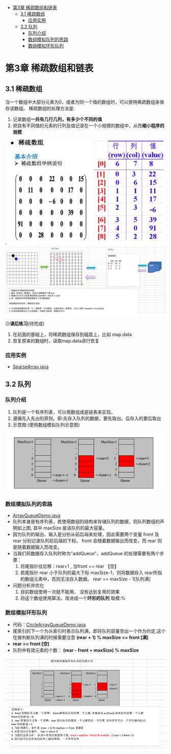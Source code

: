 - [第3章 稀疏数组和链表](#第3章-稀疏数组和链表)
  - [3.1 稀疏数组](#31-稀疏数组)
    - [应用实例](#应用实例)
  - [3.2 队列](#32-队列)
    - [队列介绍](#队列介绍)
    - [数组模拟队列的思路](#数组模拟队列的思路)
    - [数组模拟环形队列](#数组模拟环形队列)
# 第3章 稀疏数组和链表
## 3.1 稀疏数组
当一个数组中大部分元素为0，或者为同一个值的数组时，可以使用稀疏数组来保存该数组。
稀疏数组的处理方法是:
1) 记录数组**一共有几行几列，有多少个不同的值**
2) 把具有不同值的元素的行列及值记录在一个小规模的数组中，从而**缩小程序的规模**

<img src="/img/ch3/稀疏数组.png">

<img src="/img/ch3/二维数组与稀疏数组的转换.png">

😐**课后练习**(待完成)
1) 在前面的基础上，将稀疏数组保存到磁盘上，比如 map.data
1) 恢复原来的数组时，读取map.data进行恢复

### 应用实例
* [SparseArray.java](/DataStructures/src/com/jinjin/saprsearray/SparseArray.java)

## 3.2 队列
### 队列介绍
1) 队列是一个有序列表，可以用数组或是链表来实现。
2) 遵循先入先出的原则。即:先存入队列的数据，要先取出。后存入的要后取出 
3) 示意图:(使用数组模拟队列示意图)

<img src="/img/ch3/队列.png">

### 数组模拟队列的思路
* [ArrayQueueDemo.java](/DataStructures/src/com/jinjin/queue/ArrayQueueDemo.java)
* 队列本身是有序列表，若使用数组的结构来存储队列的数据，则队列数组的声明如上图, 其中 maxSize 是该队列的最大容量。
* 因为队列的输出、输入是分别从前后端来处理，因此需要两个变量 front 及 rear 分别记录队列前后端的下标， front 会随着数据输出而改变，而 rear 则是随着数据输入而改变。
* 当我们将数据存入队列时称为”addQueue”，addQueue 的处理需要有两个步骤： 
  1. 将尾指针往后移：rear+1 , 当front == rear 【空】
  2. 若尾指针 rear 小于队列的最大下标 maxSize-1，则将数据存入 rear所指的数组元素中，否则无法存入数据。 rear  == maxSize - 1[队列满]
* 问题分析并优化
  1) 目前数组使用一次就不能用， 没有达到复用的效果
  2) 将这个数组使用算法，改进成一个**环形的队列** 取模:%

### 数组模拟环形队列
* 代码：[CircleArrayQueueDemo.java](/DataStructures/src/com/jinjin/queue/CircleArrayQueueDemo.java)
* 尾索引的下一个为头索引时表示队列满，即将队列容量空出一个作为约定,这个在做判断队列满的时候需要注意 **(rear + 1) % maxSize == front [满]** 
* **rear == front [空]**
* 队列中有效元素的个数： **(rear - front + maxSize) % maxSize**

<img src="/img/ch3/数组模拟环形队列.png">
